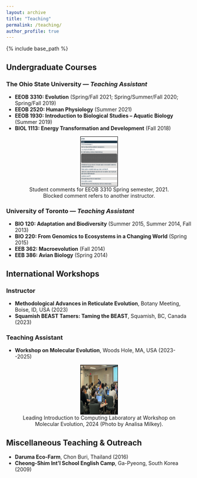 ```yaml
---
layout: archive
title: "Teaching"
permalink: /teaching/
author_profile: true
---
```


{% include base_path %}

## Undergraduate Courses

### The Ohio State University — *Teaching Assistant*
- **EEOB 3310: Evolution** (Spring/Fall 2021; Spring/Summer/Fall 2020; Spring/Fall 2019)  
- **EEOB 2520: Human Physiology** (Summer 2021)  
- **EEOB 1930: Introduction to Biological Studies – Aquatic Biology** (Summer 2019)  
- **BIOL 1113: Energy Transformation and Development** (Fall 2018)

<center>
  <figure style="text-align: center;">
    <img src="/images/images/EEOB3310_sei.png" width="100" height="133" style="display: block; margin: 0 auto; border: 1px solid #000;">
    <figcaption>Student comments for EEOB 3310 Spring semester, 2021. Blocked comment refers to another instructor.</figcaption>
  </figure>
</center>


### University of Toronto — *Teaching Assistant*
- **BIO 120: Adaptation and Biodiversity** (Summer 2015, Summer 2014, Fall 2013)  
- **BIO 220: From Genomics to Ecosystems in a Changing World** (Spring 2015)  
- **EEB 362: Macroevolution** (Fall 2014)  
- **EEB 386: Avian Biology** (Spring 2014)

## International Workshops

### Instructor
- **Methodological Advances in Reticulate Evolution**, Botany Meeting, Boise, ID, USA (2023)  
- **Squamish BEAST Tamers: Taming the BEAST**, Squamish, BC, Canada (2023)

### Teaching Assistant  
- **Workshop on Molecular Evolution**, Woods Hole, MA, USA (2023--2025)

<center>
  <figure style="text-align: center;">
    <img src="/images/images/KONG_wood_hole.jpg" width="100" height="133" style="display: block; margin: 0 auto; border: 1px solid #000;">
    <figcaption>Leading Introduction to Computing Laboratory at Workshop on Molecular Evolution, 2024 (Photo by Analisa Milkey).</figcaption>
  </figure>
</center>

## Miscellaneous Teaching & Outreach
- **Daruma Eco-Farm**, Chon Buri, Thailand (2016)  
- **Cheong-Shim Int’l School English Camp**, Ga-Pyeong, South Korea (2009)
